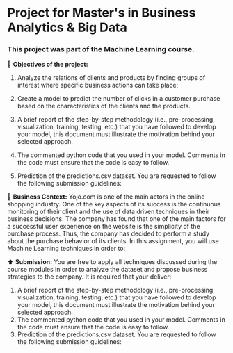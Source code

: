 # Project for Master's in Business Analytics & Big Data

### This project was part of the Machine Learning course.

🎯 **Objectives of the project:** 
1. Analyze the relations of clients and products by finding groups of interest where specific business actions can take place;
2. Create a model to predict the number of clicks in a customer purchase based on the characteristics of the clients and the products.

1. A brief report of the step-by-step methodology (i.e., pre-processing, visualization, training, testing, etc.) that you have followed to develop your model, this document must illustrate the motivation behind your selected approach.
2. The commented python code that you used in your model. Comments in the code must ensure that the code is easy to follow.
3. Prediction of the predictions.csv dataset. You are requested to follow the following submission guidelines:

💼 **Business Context:**
Yojo.com is one of the main actors in the online shopping industry. One of the key aspects of its success is the continuous monitoring of their client and the use of data driven techniques in their business decisions.
The company has found that one of the main factors for a successful user experience on the website is the simplicity of the purchase process. Thus, the company has decided to perform a study about the purchase behavior of its clients.
In this assignment, you will use Machine Learning techniques in order to:

⬆️ **Submission:**
You are free to apply all techniques discussed during the course modules in order to analyze the dataset and propose business strategies to the company. It is required that your deliver:
1. A brief report of the step-by-step methodology (i.e., pre-processing, visualization, training, testing, etc.) that you have followed to develop your model, this document must illustrate the motivation behind your selected approach.
2. The commented python code that you used in your model. Comments in the code must ensure that the code is easy to follow.
3. Prediction of the predictions.csv dataset. You are requested to follow the following submission guidelines:
